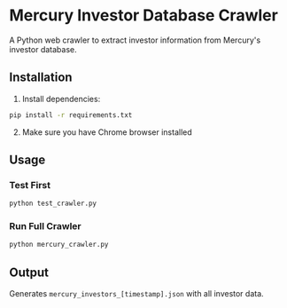 # Mercury Investor Database Crawler

A Python web crawler to extract investor information from Mercury's investor database.

## Installation

1. Install dependencies:
```bash
pip install -r requirements.txt
```

2. Make sure you have Chrome browser installed

## Usage

### Test First
```bash
python test_crawler.py
```

### Run Full Crawler
```bash
python mercury_crawler.py
```

## Output
Generates `mercury_investors_[timestamp].json` with all investor data.
